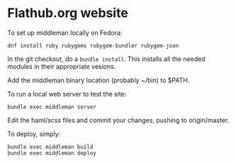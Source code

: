 Flathub.org website
===================

To set up middleman locally on Fedora:

    dnf install ruby rubygems rubygem-bundler rubygem-json

In the git checkout, do a `bundle install`. This installs all 
the needed modules in their appropriate vesions.

Add the middleman binary location (probably ~/bin) to $PATH.

To run a local web server to test the site:

    bundle exec middleman server

Edit the haml/scss files and commit your changes, pushing to 
origin/master.

To deploy, simply:

    bundle exec middleman build
    bundle exec middleman deploy
